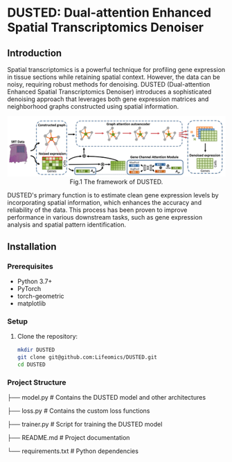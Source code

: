 # DUSTED: Dual-attention Enhanced Spatial Transcriptomics Denoiser

## Introduction

Spatial transcriptomics is a powerful technique for profiling gene expression in tissue sections while retaining spatial context. However, the data can be noisy, requiring robust methods for denoising. DUSTED (Dual-attention Enhanced Spatial Transcriptomics Denoiser) introduces a sophisticated denoising approach that leverages both gene expression matrices and neighborhood graphs constructed using spatial information.
<div align="center">
  <img src="./resource/model.png" alt="workflow">
  <figcaption>Fig.1 The framework of DUSTED.</figcaption>
</div>

DUSTED's primary function is to estimate clean gene expression levels by incorporating spatial information, which enhances the accuracy and reliability of the data. This process has been proven to improve performance in various downstream tasks, such as gene expression analysis and spatial pattern identification.

## Installation

### Prerequisites
- Python 3.7+
- PyTorch
- torch-geometric
- matplotlib
### Setup
1. Clone the repository:
   ```bash
   mkdir DUSTED
   git clone git@github.com:Lifeomics/DUSTED.git
   cd DUSTED
   ```
### Project Structure
 ├── model.py              # Contains the DUSTED model and other architectures

 ├── loss.py               # Contains the custom loss functions  

 ├── trainer.py            # Script for training the DUSTED model

 ├── README.md             # Project documentation
 
 └── requirements.txt      # Python dependencies
